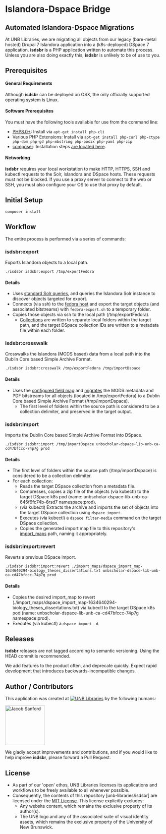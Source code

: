 # Islandora-Dspace Bridge
## Automated Islandora-Dspace Migrations
At UNB Libraries, we are migrating all objects from our legacy (bare-metal hosted) Drupal 7 Islandora application into a
(k8s-deployed) DSpace 7 application. __isdsbr__ is a PHP application written to automate this process. Unless you are also
doing exactly this, __isdsbr__ is unlikely to be of use to you. 

## Prerequisites
#### General Requirements
Although __isdsbr__ can be deployed on OSX, the only officially supported operating system is Linux.

#### Software Prerequisites
You must have the following tools available for use from the command line:

* [PHP8.0+](https://php.org/): Install via ```apt-get install php-cli```
* Various PHP Extensions: Install via ```apt-get install php-curl php-ctype php-dom php-gd php-mbstring php-posix php-yaml php-zip```
* [composer](https://getcomposer.org/): Installation steps [are located here](https://getcomposer.org/download/).

#### Networking
__isdsbr__ requires your local workstation to make HTTP, HTTPS, SSH and kubectl requests to the Solr, Islandora and
DSpace hosts. These requests must not be blocked. If you use a proxy server to connect to the web or SSH, you must also
configure your OS to use that proxy by default.

## Initial Setup
```
composer install
```

## Workflow
The entire process is performed via a series of commands:

### isdsbr:export
Exports Islandora objects to a local path.
```
./isdsbr isdsbr:export /tmp/exportFedora
```

#### Details
* Uses [standard Solr queries](https://github.com/unb-libraries/isdsbr/blob/1.x/isdsbr.yml.sample#L5), and queries the
Islandora Solr instance to discover objects targeted for export.
* Connects (via ssh) to the [fedora host](https://github.com/unb-libraries/isdsbr/blob/1.x/isdsbr.yml.sample#L43) and
export the target objects (and associated bitstreams) with ```fedora-export.sh``` to a temporary folder.
* Copies those objects via ssh to the local path (/tmp/exportFedora).
  * [Collections](https://github.com/unb-libraries/isdsbr/blob/1.x/isdsbr.yml.sample#L2) are written to separate local
folders within the target path, and the target DSpace collection IDs are written to a metadata file within each folder.

### isdsbr:crosswalk
Crosswalks the Islandora (MODS based) data from a local path into the Dublin Core based Simple Archive Format.
```
./isdsbr isdsbr:crosswalk /tmp/exportFedora /tmp/importDspace
```

#### Details
* Uses the [configured field map](https://github.com/unb-libraries/isdsbr/blob/1.x/isdsbr.yml.sample#L6) and
[migrates](https://github.com/unb-libraries/isdsbr/blob/1.x/field_maps/thesis.yml) the MODS metadata and PDF bitstreams
for all objects (located in /tmp/exportFedora) to a Dublin Core based Simple Archive Format (/tmp/importDspace).
  * The first level of folders within the source path is considered to be a collection delimiter, and preserved in the
target output.

### isdsbr:import
Imports the Dublin Core based Simple Archive Format into DSpace.
```
./isdsbr isdsbr:import /tmp/importDspace unbscholar-dspace-lib-unb-ca-cd47bfccc-74p7g prod
```

#### Details
* The first level of folders within the source path (/tmp/importDspace) is considered to be a collection delimiter.
* For each collection:
  * Reads the target DSpace collection from a metadata file.
  * Compresses, copies a zip file of the objects (via kubectl) to the target DSpace k8s pod 
(name: unbscholar-dspace-lib-unb-ca-645f6fc74b-6rsd7 namespace:prod).
  * (via kubectl) Extracts the archive and imports the set of objects into the target DSpace collection using
```dspace import```.
  * Executes (via kubectl) a ```dspace filter-media``` command on the target DSpace collection.
  * Copies the generated import map file to this repository's
[import_maps](https://github.com/unb-libraries/isdsbr/tree/1.x/import_maps) path, naming it appropriately.


### isdsbr:import:revert
Reverts a previous DSpace import.
```
./isdsbr isdsbr:import:revert ./import_maps/dspace_import_map-1634640294-biology_theses_dissertations.txt unbscholar-dspace-lib-unb-ca-cd47bfccc-74p7g prod
```

#### Details
* Copies the desired import_map to revert (./import_maps/dspace_import_map-1634640294-biology_theses_dissertations.txt)
via kubectl to the target DSpace k8s pod (name: unbscholar-dspace-lib-unb-ca-cd47bfccc-74p7g namespace:prod).
* Executes (via kubectl) a ```dspace import -d```.

## Releases
__isdsbr__ releases are not tagged according to semantic versioning. Using the HEAD commit is recommended.

We add features to the product often, and deprecate quickly. Expect rapid development that introduces backwards-incompatible changes.

## Author / Contributors
This application was created at [![UNB Libraries](https://github.com/unb-libraries/assets/raw/master/unblibbadge.png "UNB Libraries")](https://lib.unb.ca) by the following humans:

<a href="https://github.com/JacobSanford"><img src="https://avatars.githubusercontent.com/u/244894?v=3" title="Jacob Sanford" width="128" height="128"></a>

We gladly accept improvements and contributions, and if you would like to help improve __isdsbr__, please forward a Pull Request.

## License
- As part of our 'open' ethos, UNB Libraries licenses its applications and workflows to be freely available to all whenever possible.
- Consequently, the contents of this repository [unb-libraries/isdsbr] are licensed under the [MIT License](http://opensource.org/licenses/mit-license.html). This license explicitly excludes:
    - Any website content, which remains the exclusive property of its author(s).
    - The UNB logo and any of the associated suite of visual identity assets, which remains the exclusive property of the University of New Brunswick.
